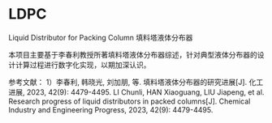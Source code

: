 # LDPC
Liquid Distributor for Packing Column 填料塔液体分布器

本项目主要基于李春利教授所著填料塔液体分布器综述，针对典型液体分布器的设计计算过程进行数字化实现，以期加深认识。

参考文献：
1）李春利, 韩晓光, 刘加朋, 等. 填料塔液体分布器的研究进展[J]. 化工进展, 2023, 42(9): 4479-4495.
  LI Chunli, HAN Xiaoguang, LIU Jiapeng, et al. Research progress of liquid distributors in packed columns[J]. Chemical Industry and Engineering Progress, 2023, 42(9): 4479-4495.
